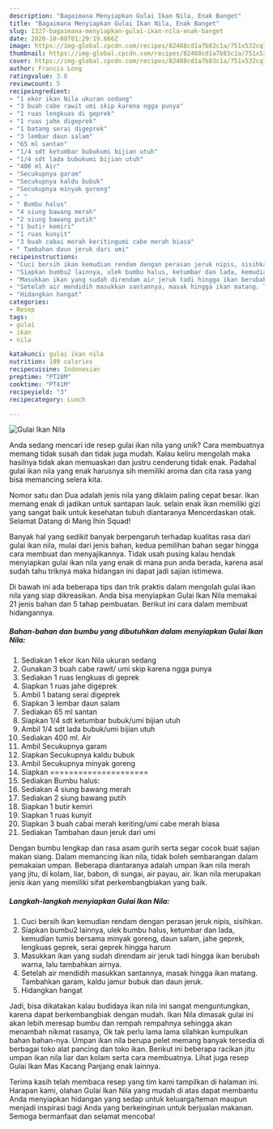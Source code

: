 ```yaml
---
description: "Bagaimana Menyiapkan Gulai Ikan Nila, Enak Banget"
title: "Bagaimana Menyiapkan Gulai Ikan Nila, Enak Banget"
slug: 1327-bagaimana-menyiapkan-gulai-ikan-nila-enak-banget
date: 2020-10-08T01:29:19.666Z
image: https://img-global.cpcdn.com/recipes/82488cd1a7b83c1a/751x532cq70/gulai-ikan-nila-foto-resep-utama.jpg
thumbnail: https://img-global.cpcdn.com/recipes/82488cd1a7b83c1a/751x532cq70/gulai-ikan-nila-foto-resep-utama.jpg
cover: https://img-global.cpcdn.com/recipes/82488cd1a7b83c1a/751x532cq70/gulai-ikan-nila-foto-resep-utama.jpg
author: Francis Long
ratingvalue: 3.8
reviewcount: 5
recipeingredient:
- "1 ekor ikan Nila ukuran sedang"
- "3 buah cabe rawit umi skip karena ngga punya"
- "1 ruas lengkuas di geprek"
- "1 ruas jahe digeprek"
- "1 batang serai digeprek"
- "3 lembar daun salam"
- "65 ml santan"
- "1/4 sdt ketumbar bubukumi bijian utuh"
- "1/4 sdt lada bubukumi bijian utuh"
- "400 ml Air"
- "Secukupnya garam"
- "Secukupnya kaldu bubuk"
- "Secukupnya minyak goreng"
- " "
- " Bumbu halus"
- "4 siung bawang merah"
- "2 siung bawang putih"
- "1 butir kemiri"
- "1 ruas kunyit"
- "3 buah cabai merah keritingumi cabe merah biasa"
- " Tambahan daun jeruk dari umi"
recipeinstructions:
- "Cuci bersih ikan kemudian rendam dengan perasan jeruk nipis, sisihkan."
- "Siapkan bumbu2 lainnya, ulek bumbu halus, ketumbar dan lada, kemudian tumis bersama minyak goreng, daun salam, jahe geprek, lengkuas geprek, serai geprek hingga harum"
- "Masukkan ikan yang sudah direndam air jeruk tadi hingga ikan berubah warna, lalu tambahkan airnya."
- "Setelah air mendidih masukkan santannya, masak hingga ikan matang. Tambahkan garam, kaldu jamur bubuk dan daun jeruk."
- "Hidangkan hangat"
categories:
- Resep
tags:
- gulai
- ikan
- nila

katakunci: gulai ikan nila 
nutrition: 189 calories
recipecuisine: Indonesian
preptime: "PT28M"
cooktime: "PT41M"
recipeyield: "3"
recipecategory: Lunch

---
```



![Gulai Ikan Nila](https://img-global.cpcdn.com/recipes/82488cd1a7b83c1a/751x532cq70/gulai-ikan-nila-foto-resep-utama.jpg)

Anda sedang mencari ide resep gulai ikan nila yang unik? Cara membuatnya memang tidak susah dan tidak juga mudah. Kalau keliru mengolah maka hasilnya tidak akan memuaskan dan justru cenderung tidak enak. Padahal gulai ikan nila yang enak harusnya sih memiliki aroma dan cita rasa yang bisa memancing selera kita.

Nomor satu dan Dua adalah jenis nila yang diklaim paling cepat besar. Ikan memang enak di jadikan untuk santapan lauk. selain enak ikan memiliki gizi yang sangat baik untuk kesehatan tubuh diantaranya Mencerdaskan otak. Selamat Datang di Mang Ihin Squad!

Banyak hal yang sedikit banyak berpengaruh terhadap kualitas rasa dari gulai ikan nila, mulai dari jenis bahan, kedua pemilihan bahan segar hingga cara membuat dan menyajikannya. Tidak usah pusing kalau hendak menyiapkan gulai ikan nila yang enak di mana pun anda berada, karena asal sudah tahu triknya maka hidangan ini dapat jadi sajian istimewa.


Di bawah ini ada beberapa tips dan trik praktis dalam mengolah gulai ikan nila yang siap dikreasikan. Anda bisa menyiapkan Gulai Ikan Nila memakai 21 jenis bahan dan 5 tahap pembuatan. Berikut ini cara dalam membuat hidangannya.

<!--inarticleads1-->

##### Bahan-bahan dan bumbu yang dibutuhkan dalam menyiapkan Gulai Ikan Nila:

1. Sediakan 1 ekor ikan Nila ukuran sedang
1. Gunakan 3 buah cabe rawit/ umi skip karena ngga punya
1. Sediakan 1 ruas lengkuas di geprek
1. Siapkan 1 ruas jahe digeprek
1. Ambil 1 batang serai digeprek
1. Siapkan 3 lembar daun salam
1. Sediakan 65 ml santan
1. Siapkan 1/4 sdt ketumbar bubuk/umi bijian utuh
1. Ambil 1/4 sdt lada bubuk/umi bijian utuh
1. Sediakan 400 ml. Air
1. Ambil Secukupnya garam
1. Siapkan Secukupnya kaldu bubuk
1. Ambil Secukupnya minyak goreng
1. Siapkan  =====================
1. Sediakan  Bumbu halus:
1. Sediakan 4 siung bawang merah
1. Sediakan 2 siung bawang putih
1. Siapkan 1 butir kemiri
1. Siapkan 1 ruas kunyit
1. Siapkan 3 buah cabai merah keriting/umi cabe merah biasa
1. Sediakan  Tambahan daun jeruk dari umi


Dengan bumbu lengkap dan rasa asam gurih serta segar cocok buat sajian makan siang. Dalam memancing ikan nila, tidak boleh sembarangan dalam pemakaian umpan. Beberapa diantaranya adalah umpan ikan nila merah yang jitu, di kolam, liar, babon, di sungai, air payau, air. Ikan nila merupakan jenis ikan yang memiliki sifat perkembangbiakan yang baik. 

<!--inarticleads2-->

##### Langkah-langkah menyiapkan Gulai Ikan Nila:

1. Cuci bersih ikan kemudian rendam dengan perasan jeruk nipis, sisihkan.
1. Siapkan bumbu2 lainnya, ulek bumbu halus, ketumbar dan lada, kemudian tumis bersama minyak goreng, daun salam, jahe geprek, lengkuas geprek, serai geprek hingga harum
1. Masukkan ikan yang sudah direndam air jeruk tadi hingga ikan berubah warna, lalu tambahkan airnya.
1. Setelah air mendidih masukkan santannya, masak hingga ikan matang. Tambahkan garam, kaldu jamur bubuk dan daun jeruk.
1. Hidangkan hangat


Jadi, bisa dikatakan kalau budidaya ikan nila ini sangat menguntungkan, karena dapat berkembangbiak dengan mudah. Ikan Nila dimasak gulai ini akan lebih meresap bumbu dan rempah rempahnya sehingga akan menambah nikmat rasanya, Ok tak perlu lama lama silahkan kumpulkan bahan bahan-nya. Umpan ikan nila berupa pelet memang banyak tersedia di berbagai toko alat pancing dan toko ikan. Berikut ini beberapa racikan jitu umpan ikan nila liar dan kolam serta cara membuatnya. Lihat juga resep Gulai Ikan Mas Kacang Panjang enak lainnya. 

Terima kasih telah membaca resep yang tim kami tampilkan di halaman ini. Harapan kami, olahan Gulai Ikan Nila yang mudah di atas dapat membantu Anda menyiapkan hidangan yang sedap untuk keluarga/teman maupun menjadi inspirasi bagi Anda yang berkeinginan untuk berjualan makanan. Semoga bermanfaat dan selamat mencoba!
